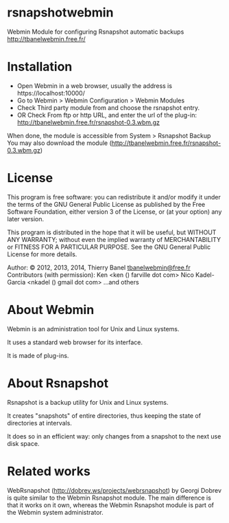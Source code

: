rsnapshotwebmin
===============

Webmin Module for configuring Rsnapshot automatic backups
http://tbanelwebmin.free.fr/

Installation
============

- Open Webmin in a web browser, usually the address is https://localhost:10000/
- Go to Webmin > Webmin Configuration > Webmin Modules
- Check Third party module from and choose the rsnapshot entry.
- OR Check From ftp or http URL, 
  and enter the url of the plug-in: http://tbanelwebmin.free.fr/rsnapshot-0.3.wbm.gz

When done, the module is accessible from System > Rsnapshot Backup
You may also download the module (http://tbanelwebmin.free.fr/rsnapshot-0.3.wbm.gz)

License
=======

This program is free software: you can redistribute it and/or modify
it under the terms of the GNU General Public License as published by
the Free Software Foundation, either version 3 of the License, or (at
your option) any later version.

This program is distributed in the hope that it will be useful, but
WITHOUT ANY WARRANTY; without even the implied warranty of
MERCHANTABILITY or FITNESS FOR A PARTICULAR PURPOSE. See the GNU
General Public License for more details.

Author: © 2012, 2013, 2014, Thierry Banel <tbanelwebmin@free.fr>
Contributors (with permission):
  Ken <ken () farville dot com>
  Nico Kadel-Garcia <nkadel () gmail dot com>
  ...and others

About Webmin
============

Webmin is an administration tool for Unix and Linux systems. 

It uses a standard web browser for its interface. 

It is made of plug-ins.

About Rsnapshot
===============

Rsnapshot is a backup utility for Unix and Linux systems. 

It creates "snapshots" of entire directories, thus keeping the state
of directories at intervals.

It does so in an efficient way: only changes from a snapshot to the
next use disk space.

Related works
=============

WebRsnapshot (http://dobrev.ws/projects/webrsnapshot) by Georgi Dobrev
is quite similar to the Webmin Rsnapshot module.
The main difference is that it works on it own, whereas the
Webmin Rsnapshot module is part of the Webmin system administrator.

